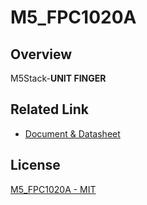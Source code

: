 # M5_FPC1020A

## Overview

M5Stack-**UNIT FINGER**

## Related Link

- [Document & Datasheet](https://docs.m5stack.com/en/unit/finger)

## License

[M5_FPC1020A - MIT](LICENSE)
